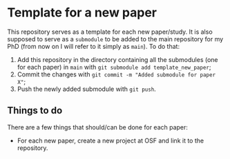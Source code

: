 # Template for a new paper

This repository serves as a template for each new paper/study. It is also supposed to serve as a `submodule` to be added to the main repository for my PhD (from now on I will refer to it simply as `main`). To do that:
1. Add this repository in the directory containing all the submodules (one for each paper) in `main` with `git submodule add template_new_paper`;
2. Commit the changes with `git commit -m "Added submodule for paper X"`;
3. Push the newly added submodule with `git push`.

## Things to do
There are a few things that should/can be done for each paper:
* For each new paper, create a new project at OSF and link it to the repository.
